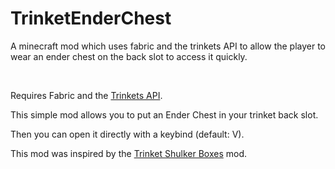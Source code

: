 # TrinketEnderChest
A minecraft mod which uses fabric and the trinkets API to allow the player to wear an ender chest on the back slot to access it quickly.

<br/>

Requires Fabric and the [Trinkets API](https://www.curseforge.com/minecraft/mc-mods/trinkets-fabric).

 

This simple mod allows you to put an Ender Chest in your trinket back slot.

Then you can open it directly with a keybind (default: V).

 

 

This mod was inspired by the [Trinket Shulker Boxes](https://www.curseforge.com/minecraft/mc-mods/trinket-shulker-boxes-fabric) mod.